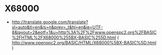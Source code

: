 # X68000

* http://translate.google.com/translate?sl=auto&tl=en&js=n&prev=_t&hl=en&ie=UTF-8&layout=2&eotf=1&u=http%3A%2F%2Fwww.openspc2.org%2FBASIC%2FHTML%2FX68000%255BX-BASIC%255D.html ( http://www.openspc2.org/BASIC/HTML/X68000%5BX-BASIC%5D.html )


